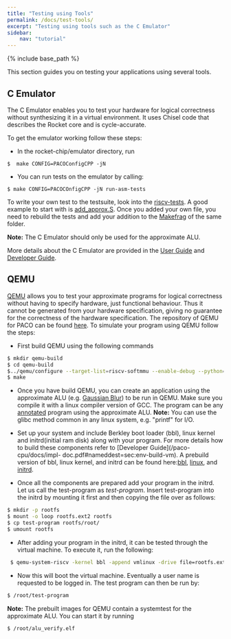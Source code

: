 ```yaml
---
title: "Testing using Tools"
permalink: /docs/test-tools/
excerpt: "Testing using tools such as the C Emulator"
sidebar: 
    nav: "tutorial"
---
```


{% include base_path %}

This section guides you on testing your applications using several tools. 

## C Emulator
The C Emulator enables you to test your hardware for logical correctness without synthesizing it in a virtual environment. It uses Chisel code that describes the Rocket core and is cycle-accurate. 

To get the emulator working follow these steps:

- In the rocket-chip/emulator directory, run

```
$  make CONFIG=PACOConfigCPP -jN
```

- You can run tests on the emulator by calling:

```
$ make CONFIG=PACOCOnfigCPP -jN run-asm-tests
```

To write your own test to the testsuite, look into the [riscv-tests](https://github.com/PACO-CPU/riscv-tests). A good example to start with is [add_approx.S](https://github.com/PACO-CPU/riscv-tests/blob/master/isa/rv64ui/add_approx.S). Once you added your own file, you need to rebuild the tests and add your addition to the [Makefrag](https://github.com/PACO-CPU/riscv-tests/blob/4019a9c000d7471cc5dca149fed206aae88fe35f/isa/rv64ui/Makefrag) of the same folder.

**Note:** The C Emulator should only be used for the approximate ALU.

More details about the C Emulator are provided in the [User Guide](/paco-cpu/docs/impl-doc.pdf#nameddest=sec:ug-c-emulator) and
[Developer Guide](/paco-cpu/docs/impl-doc.pdf#nameddest=sec:c-emulator). 

## QEMU

[QEMU](http://qemu.org/) allows you to test your approximate programs for logical correctness without
having to specify hardware, just functional behaviour. Thus it cannot be generated from your hardware specification, giving no guarantee for the correctness of the hardware specification. The repository of QEMU for PACO can be found [here](https://github.com/PACO-CPU/qemu.git). 
To simulate your program using QEMU follow the steps:

- First build QEMU using the following commands

```sh
$ mkdir qemu-build
$ cd qemu-build
$../qemu/configure --target-list=riscv-softmmu --enable-debug --python=/usr/bin/python2
$ make
```

- Once you have build QEMU, you can create an application using the approximate ALU (e.g. [Gaussian Blur](paco-cpu/docs/create-application/#3-approximate-alu-guide)) to be run in QEMU. Make sure you compile it with a linux compiler version of GCC. The program can be any [annotated](/paco-cpu/docs/annotate/) program using the approximate ALU. **Note:** You can use the glibc method common in any linux system, e.g. "printf" for I/O.

- Set up your system and include Berkley boot loader (bbl), linux kernel and initrd(initial ram disk)
 along with your program. For more details how to build these components refer to [Developer Guide](/paco-cpu/docs/impl- doc.pdf#nameddest=sec:env-build-vm). A prebuild version of bbl, linux kernel, and initrd can be found here:[bbl](https://github.com/PACO-CPU/qemu/raw/master/images/bbl), [linux](https://github.com/PACO-CPU/qemu/raw/master/images/vmlinux), and [initrd](https://github.com/PACO-CPU/qemu/raw/master/images/rootfs.ext2).
 
- Once all the components are prepared add your program in the initrd. Let us call the test-program as *test-program*. Insert test-program into the initrd by mounting it first and then copying the file over as follows:

```sh
$ mkdir -p rootfs
$ mount -o loop rootfs.ext2 rootfs
$ cp test-program rootfs/root/
$ umount rootfs
```
 
- After adding your program in the initrd, it can be tested through the virtual machine. To execute it, run the following:
 
```sh
 $ qemu-system-riscv -kernel bbl -append vmlinux -drive file=rootfs.ext2, format=raw -nographic
```
 
- Now this will boot the virtual machine. Eventually a user name is requested to be logged in. The test program can then be run by:
 
```sh
$ /root/test-program
```

**Note:** The prebuilt images for QEMU contain a systemtest for the approximate ALU. You can start it by running

```sh
$ /root/alu_verify.elf
```

